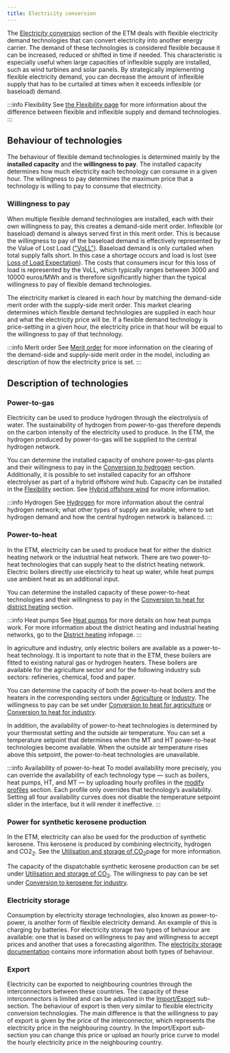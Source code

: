 ```yaml
---
title: Electricity conversion
---
```


The [Electricity conversion](https://energytransitionmodel.com/scenario/flexibility/flexibility_conversion/conversion-by-flexible-demand-technologies) section of the ETM deals with flexible electricity demand technologies that can convert electricity into another energy carrier. The demand of these technologies is considered flexible because it can be increased, reduced or shifted in time if needed. This characteristic is especially useful when large capacities of inflexible supply are installed, such as wind turbines and solar panels. By strategically implementing flexible electricity demand, you can decrease the amount of inflexible supply that has to be curtailed at times when it exceeds inflexible (or baseload) demand.

:::info Flexibility
See [the Flexibility page](flexibility.md) for more information about the difference between flexible and inflexible supply and demand technologies.
:::

## Behaviour of technologies

The behaviour of flexible demand technologies is determined mainly by the **installed capacity** and the **willingness to pay**. The installed capacity determines how much electricity each technology can consume in a given hour. The willingness to pay determines the maximum price that a technology is willing to pay to consume that electricity.

### Willingness to pay

When multiple flexible demand technologies are installed, each with their own willingness to pay, this creates a demand-side merit order. Inflexible (or baseload) demand is always served first in this merit order. This is because the willingness to pay of the baseload demand is effectively represented by the Value of Lost Load (["VoLL"](https://energytransitionmodel.com/scenario/costs/costs_flexibility/value-of-lost-load)). Baseload demand is only curtailed when total supply falls short. In this case a shortage occurs and load is lost (see [Loss of Load Expectation](loss-of-load-expectation.md)). The costs that consumers incur for this loss of load is represented by the VoLL, which typically ranges between 3000 and 10000 euros/MWh and is therefore significantly higher than the typical willingness to pay of flexible demand technologies.

The electricity market is cleared in each hour by matching the demand-side merit order with the supply-side merit order. This market clearing determines which flexible demand technologies are supplied in each hour and what the electricity price will be. If a flexible demand technology is price-setting in a given hour, the electricity price in that hour will be equal to the willingness to pay of that technology.

:::info Merit order
See [Merit order](merit-order.md) for more information on the clearing of the demand-side and supply-side merit order in the model, including an description of how the electricity price is set.
:::

## Description of technologies

### Power-to-gas

Electricity can be used to produce hydrogen through the electrolysis of water. The sustainability of hydrogen from power-to-gas therefore depends on the carbon intensity of the electricity used to produce. In the ETM, the hydrogen produced by power-to-gas will be supplied to the central hydrogen network.

You can determine the installed capacity of onshore power-to-gas plants and their willingness to pay in the [Conversion to hydrogen](https://energytransitionmodel.com/scenario/flexibility/flexibility_conversion/conversion-to-hydrogen) section. Additionally, it is possible to set installed capacity for an offshore electrolyser as part of a hybrid offshore wind hub. Capacity can be installed in the [Flexibility](https://energytransitionmodel.com/scenario/flexibility/flexibility_net_load/hybrid-offshore-wind-components) section. See [Hybrid offshore wind](hybrid-offshore-wind) for more information.

:::info Hydrogen
See [Hydrogen](hydrogen.md) for more information about the central hydrogen network; what other types of supply are available, where to set hydrogen demand and how the central hydrogen network is balanced.
:::

### Power-to-heat
In the ETM, electricity can be used to produce heat for either the district heating network or the industrial heat network. There are two power-to-heat technologies that can supply heat to the district heating network. Electric boilers directly use electricity to heat up water, while heat pumps use ambient heat as an additional input.

You can determine the installed capacity of these power-to-heat technologies and their willingness to pay in the [Conversion to heat for district heating](https://energytransitionmodel.com/scenario/flexibility/flexibility_conversion/conversion-to-heat-for-district-heating) section.

:::info Heat pumps
See [Heat pumps](heat-pumps.md) for more details on how heat pumps work. For more information about the district heating and industrial heating networks, go to the [District heating](heat-networks.md) infopage.
:::

In agriculture and industry, only electric boilers are available as a power-to-heat technology. It is important to note that in the ETM, these boilers are fitted to existing natural gas or hydrogen heaters. These boilers are available for the agriculture sector and for the following industry sub sectors: refineries, chemical, food and paper.

You can determine the capacity of both the power-to-heat boilers and the heaters in the corresponding sectors under [Agriculture](https://energytransitionmodel.com/scenario/demand/agriculture/heat) or [Industry](https://energytransitionmodel.com/scenario/demand/industry/energy-demand-in-the-industry). The willingness to pay can be set under [Conversion to heat for agriculture](https://energytransitionmodel.com/scenario/flexibility/flexibility_conversion/conversion-to-heat-for-agriculture) or [Conversion to heat for industry](https://energytransitionmodel.com/scenario/flexibility/flexibility_conversion/conversion-to-heat-for-industry).

In addition, the availability of power-to-heat technologies is determined by your thermostat setting and the outside air temperature. You can set a temperature setpoint that determines when the MT and HT power-to-heat technologies become available. When the outside air temperature rises above this setpoint, the power-to-heat technologies are unavailable.

:::info Availability of power-to-heat
To model availability more precisely, you can override the availability of each technology type — such as boilers, heat pumps, HT, and MT — by uploading hourly profiles in the [modify profiles](https://energytransitionmodel.com/scenario/flexibility/curve_upload/upload-curves) section. Each profile only overrides that technology’s availability. Setting all four availability curves does not disable the temperature setpoint slider in the interface, but it will render it ineffective.
:::

### Power for synthetic kerosene production
In the ETM, electricity can also be used for the production of synthetic kerosene. This kerosene is produced by combining electricity, hydrogen and CO2<sub>2</sub>. See the [Utilisation and storage of CO<sub>2</sub>](co2-ccus.md)page for more information.

The capacity of the dispatchable synthetic kerosene production can be set under [Utilisation and storage of CO<sub>2</sub>](https://energytransitionmodel.com/scenario/emissions/ccus/utilisation-and-storage-of-co2). The willingness to pay can be set under [Conversion to kerosene for industry](https://pro.energytransitionmodel.com/scenario/flexibility/flexibility_conversion/).

### Electricity storage
Consumption by electricity storage technologies, also known as power-to-power, is another form of flexible electricity demand. An example of this is charging by batteries. For electricity storage two types of behaviour are available: one that is based on willingness to pay and willingness to accept prices and another that uses a forecasting algorithm. The [electricity storage documentation](electricity-storage.md) contains more information about both types of behaviour.

### Export
Electricity can be exported to neighbouring countries through the interconnectors between these countries. The capacity of these interconnectors is limited and can be adjusted in the [Import/Export](https://energytransitionmodel.com/scenario/flexibility/electricity_import_export/interconnector-1) sub-section. The behaviour of export is then very similar to flexible electricity conversion technologies. The main difference is that the willingness to pay of export is given by the price of the interconnector, which represents the electricity price in the neighbouring country. In the Import/Export sub-section you can change this price or upload an hourly price curve to model the hourly electricity price in the neighbouring country.
